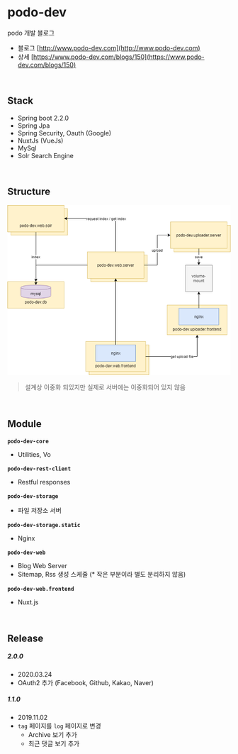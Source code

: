 # podo-dev

podo 개발 블로그

- 블로그 [http://www.podo-dev.com](http://www.podo-dev.com)
- 상세 [https://www.podo-dev.com/blogs/150](https://www.podo-dev.com/blogs/150)

<br>


## Stack

- Spring boot 2.2.0
- Spring Jpa
- Spring Security, Oauth (Google)
- NuxtJs (VueJs)
- MySql
- Solr Search Engine


<br>

## Structure

![structure](./docs/structure.png)

> 설계상 이중화 되있지만
> 실제로 서버에는 이중화되어 있지 않음


<br>

## Module

**`podo-dev-core`**
- Utilities, Vo

**`podo-dev-rest-client`**
- Restful responses

**`podo-dev-storage`**
- 파일 저장소 서버

**`podo-dev-storage.static`**
- Nginx

**`podo-dev-web`**
- Blog Web Server 
- Sitemap, Rss 생성 스케줄 (* 작은 부분이라 별도 분리하지 않음)

**`podo-dev-web.frontend`**
- Nuxt.js 

<br>

## Release

##### 2.0.0
- 2020.03.24
- OAuth2 추가 (Facebook, Github, Kakao, Naver)


##### 1.1.0
- 2019.11.02
- `tag` 페이지를 `log` 페이지로 변경
    - Archive 보기 추가
    - 최근 댓글 보기 추가
